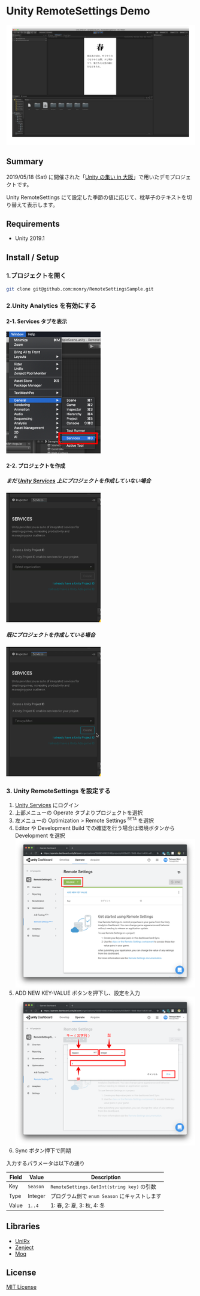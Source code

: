# Unity RemoteSettings Demo

![Screenshot](Documentations/Images/screenshot.png)

## Summary

2019/05/18 (Sat) に開催された「[Unity の集い in 大阪](https://meetup.unity3d.jp/jp/events/1063)」で用いたデモプロジェクトです。

Unity RemoteSettings にて設定した季節の値に応じて、枕草子のテキストを切り替えて表示します。

## Requirements

* Unity 2019.1

## Install / Setup

### 1.プロジェクトを開く

```bash
git clone git@github.com:monry/RemoteSettingsSample.git
```

### 2.Unity Analytics を有効にする

#### 2-1. Services タブを表示

<img alt="Services タブ" src="Documentations/Images/services.png" width="50%" />

#### 2-2. プロジェクトを作成

##### まだ [Unity Services](https://developer.cloud.unity3d.com/) 上にプロジェクトを作成していない場合

<img alt="プロジェクト作成" src="Documentations/Images/setup_01.gif" width="50%" />

##### 既にプロジェクトを作成している場合

<img alt="プロジェクトリンク" src="Documentations/Images/setup_02.gif" width="50%" />

### 3. Unity RemoteSettings を設定する

1. [Unity Services](https://developer.cloud.unity3d.com/) にログイン
1. 上部メニューの Operate タブよりプロジェクトを選択
1. 左メニューの Optimization &gt; Remote Settings <sup><small>BETA</small></sup> を選択
1. Editor や Development Build での確認を行う場合は環境ボタンから Development を選択<br />![Toggle Environment](Documentations/Images/toggle_environment.png)
1. ADD NEW KEY-VALUE ボタンを押下し、設定を入力<br />![Input Value](Documentations/Images/input_value.png)
1. Sync ボタン押下で同期

入力するパラメータは以下の通り

| Field | Value | Description |
| --- | --- | --- |
| Key | `Season` | `RemoteSettings.GetInt(string key)` の引数 |
| Type | Integer | プログラム側で `enum Season` にキャストします |
| Value | `1..4` | 1: 春, 2: 夏, 3: 秋, 4: 冬 |

## Libraries

* [UniRx](https://github.com/neuecc/UniRx)
* [Zenject](https://github.com/svermeulen/Extenject)
* [Moq](https://github.com/moq/moq)

## License

[MIT License](LICENSE.txt)
